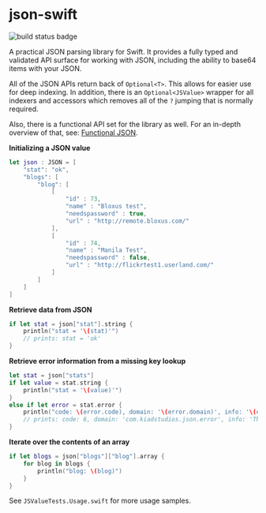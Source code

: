 json-swift
==========

![build status badge](https://travis-ci.org/owensd/json-swift.svg?branch=master)

A practical JSON parsing library for Swift. It provides a fully typed and validated API surface for
working with JSON, including the ability to base64 items with your JSON.

All of the JSON APIs return back of `Optional<T>`. This allows for easier use for deep indexing. In
addition, there is an `Optional<JSValue>` wrapper for all indexers and accessors which removes all
of the `?` jumping that is normally required.

Also, there is a functional API set for the library as well. For an in-depth overview of that, see:
[Functional JSON](http://owensd.io/2014/08/06/functional-json.html).

**Initializing a JSON value**

```swift
let json : JSON = [
    "stat": "ok",
    "blogs": [
        "blog": [
            [
                "id" : 73,
                "name" : "Bloxus test",
                "needspassword" : true,
                "url" : "http://remote.bloxus.com/"
            ],
            [
                "id" : 74,
                "name" : "Manila Test",
                "needspassword" : false,
                "url" : "http://flickrtest1.userland.com/"
            ]
        ]
    ]
]
```
    
**Retrieve data from JSON**

```swift
if let stat = json["stat"].string {
    println("stat = '\(stat)'")
    // prints: stat = 'ok'
}
```

**Retrieve error information from a missing key lookup**

```swift
let stat = json["stats"]
if let value = stat.string {
    println("stat = '\(value)'")
}
else if let error = stat.error {
    println("code: \(error.code), domain: '\(error.domain)', info: '\(error.userInfo[LocalizedDescriptionKey]!)'")
    // prints: code: 6, domain: 'com.kiadstudios.json.error', info: 'There is no value stored with key: 'stats'.'
}
```

**Iterate over the contents of an array**
 
```swift   
if let blogs = json["blogs"]["blog"].array {
    for blog in blogs {
        println("blog: \(blog)")
    }
}
```
  
See `JSValueTests.Usage.swift` for more usage samples.
